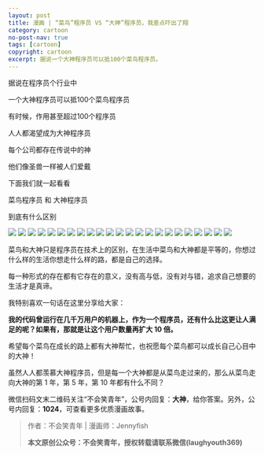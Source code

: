 ```yaml
---
layout: post
title: 漫画 | “菜鸟”程序员 VS “大神”程序员，我差点吓出了翔
category: cartoon
no-post-nav: true
tags: [cartoon]
copyright: cartoon
excerpt: 据说一个大神程序员可以抵100个菜鸟程序员。
---
```


据说在程序员个行业中

一个大神程序员可以抵100个菜鸟程序员

有时候，作用甚至超过100个程序员

 
人人都渴望成为大神程序员

每个公司都存在传说中的神

他们像圣兽一样被人们爱戴

 
下面我们就一起看看

菜鸟程序员 和 大神程序员

到底有什么区别

![](http://favorites.ren/assets/images/2019/cartoon/cainiao01.jpg)
![](http://favorites.ren/assets/images/2019/cartoon/cainiao02.jpg)
![](http://favorites.ren/assets/images/2019/cartoon/cainiao03.jpg)
![](http://favorites.ren/assets/images/2019/cartoon/cainiao04.jpg)
![](http://favorites.ren/assets/images/2019/cartoon/cainiao05.jpg)
![](http://favorites.ren/assets/images/2019/cartoon/cainiao06.jpg)
![](http://favorites.ren/assets/images/2019/cartoon/cainiao07.jpg)
![](http://favorites.ren/assets/images/2019/cartoon/cainiao08.jpg)
![](http://favorites.ren/assets/images/2019/cartoon/cainiao09.jpg)
![](http://favorites.ren/assets/images/2019/cartoon/cainiao10.jpg)
![](http://favorites.ren/assets/images/2019/cartoon/cainiao11.jpg)
![](http://favorites.ren/assets/images/2019/cartoon/cainiao12.jpg)
![](http://favorites.ren/assets/images/2019/cartoon/cainiao13.jpg)
![](http://favorites.ren/assets/images/2019/cartoon/cainiao14.jpg)
![](http://favorites.ren/assets/images/2019/cartoon/cainiao15.jpg)
![](http://favorites.ren/assets/images/2019/cartoon/cainiao16.jpg)
![](http://favorites.ren/assets/images/2019/cartoon/cainiao17.jpg)
![](http://favorites.ren/assets/images/2019/cartoon/cainiao18.jpg)
![](http://favorites.ren/assets/images/2019/cartoon/cainiao19.jpg)
![](http://favorites.ren/assets/images/2019/cartoon/cainiao20.jpg)
![](http://favorites.ren/assets/images/2019/cartoon/cainiao21.jpg)
![](http://favorites.ren/assets/images/2019/cartoon/cainiao22.jpg)
![](http://favorites.ren/assets/images/2019/cartoon/cainiao23.jpg)

菜鸟和大神只是程序员在技术上的区别，在生活中菜鸟和大神都是平等的，你想过什么样的生活你想走什么样的路，都是自己的选择。
 
每一种形式的存在都有它存在的意义，没有高与低，没有对与错，追求自己想要的生活才是真谛。
 
我特别喜欢一句话在这里分享给大家：
 
**我的代码曾运行在几千万用户的机器上，作为一个程序员，还有什么比这更让人满足的呢？如果有，那就是让这个用户数量再扩大 10 倍。**
 
希望每个菜鸟在成长的路上都有大神帮忙，也祝愿每个菜鸟都可以成长自己心目中的大神！
 
虽然人人都羡慕大神程序员，但是每一个大神都是从菜鸟走过来的，那么从菜鸟走向大神的第 1 年，第 5 年，第  10 年都有什么不同？
 
微信扫码文末二维码关注“不会笑青年”，公号内回复：**大神**，给你答案。另外，公号内回复：**1024**，可查看更多优质漫画故事。

>作者：不会笑青年 | 漫画师：Jennyfish
>
>**本文原创公众号：不会笑青年，授权转载请联系微信(laughyouth369)**
